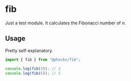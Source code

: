 # fib

Just a test module. It calculates the Fibonacci number of n.

## Usage

Pretty self-explanatory.

```ts
import { fib } from "@phocks/fib";

console.log(fib(3)); // 2
console.log(fib(5)); // 5
```
